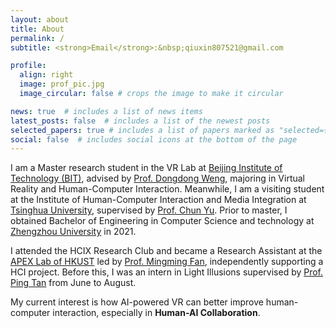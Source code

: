 ```yaml
---
layout: about
title: About
permalink: /
subtitle: <strong>Email</strong>:&nbsp;qiuxin807521@gmail.com

profile:
  align: right
  image: prof_pic.jpg
  image_circular: false # crops the image to make it circular

news: true  # includes a list of news items
latest_posts: false  # includes a list of the newest posts
selected_papers: true # includes a list of papers marked as "selected={true}"
social: false  # includes social icons at the bottom of the page
---
```


I am a Master research student in the VR Lab at <a href="https://www.bit.edu.cn/" target="_blank">Beijing Institute of Technology (BIT)</a>, advised by <a href="https://scholar.google.com/citations?user=DCRUAmAAAAAJ&hl=en" target="_blank">Prof. Dongdong Weng</a>, majoring in Virtual Reality and Human-Computer Interaction. Meanwhile, I am a visiting student at the Institute of Human-Computer Interaction and Media Integration at <a href="https://www.tsinghua.edu.cn/" target="_blank">Tsinghua University</a>, supervised by <a href="https://pi.cs.tsinghua.edu.cn/lab/people/ChunYu/" target="_blank">Prof. Chun Yu</a>. Prior to master, I obtained Bachelor of Engineering in Computer Science and technology at <a href="http://www.zzu.edu.cn/" target="_blank">Zhengzhou University</a> in 2021.

I attended the HCIX Research Club and became a Research Assistant at the <a href="" target="_blank">APEX Lab of HKUST</a> led by <a href="" target="_blank">Prof. Mingming Fan</a>, independently supporting a HCI project. Before this, I was an intern in Light Illusions supervised by <a href="" target="_blank">Prof. Ping Tan</a> from June to August.

My current interest is how AI-powered VR can better improve human-computer interaction, especially in <strong>Human-AI Collaboration</strong>. 
